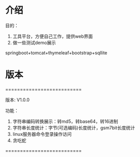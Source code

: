 

# 介绍

目的：
1. 工具平台，方便自己工作，提供web界面
2. 做一些测试demo展示

springboot+tomcat+thymeleaf+bootstrap+sqllite

# 版本

==========================

版本: V1.0.0

功能：
1. 字符串编码转换展示：转md5，转base64，转16进制
2. 字符串长度统计：字节(可选编码)长度统计，gsm7bit长度统计
3. linux服务器命令登录操作访问
4. 贪吃蛇

==========================